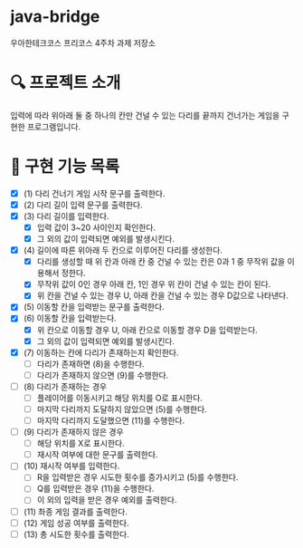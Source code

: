 # java-bridge

우아한테크코스 프리코스 4주차 과제 저장소

# 🔍 프로젝트 소개

입력에 따라 위아래 둘 중 하나의 칸만 건널 수 있는 다리를 끝까지 건너가는 게임을 구현한 프로그램입니다.

# 📝 구현 기능 목록

- [x] (1) 다리 건너기 게임 시작 문구를 출력한다.
- [x] (2) 다리 길이 입력 문구를 출력한다.
- [x] (3) 다리 길이를 입력한다.
  - [x] 입력 값이 3~20 사이인지 확인한다.
  - [x] 그 외의 값이 입력되면 예외를 발생시킨다.
- [x] (4) 길이에 따른 위아래 두 칸으로 이루어진 다리를 생성한다.
  - [x] 다리를 생성할 때 위 칸과 아래 칸 중 건널 수 있는 칸은 0과 1 중 무작위 값을 이용해서 정한다.
  - [x] 무작위 값이 0인 경우 아래 칸, 1인 경우 위 칸이 건널 수 있는 칸이 된다.
  - [x] 위 칸을 건널 수 있는 경우 U, 아래 칸을 건널 수 있는 경우 D값으로 나타낸다.
- [x] (5) 이동할 칸을 입력받는 문구를 출력한다.
- [x] (6) 이동할 칸을 입력받는다.
  - [x] 위 칸으로 이동할 경우 U, 아래 칸으로 이동할 경우 D을 입력받는다.
  - [x] 그 외의 값이 입력되면 예외를 발생시킨다.
- [x] (7) 이동하는 칸에 다리가 존재하는지 확인한다.
  - [ ] 다리가 존재하면 (8)을 수행한다.
  - [ ] 다리가 존재하지 않으면 (9)를 수행한다.
- [ ] (8) 다리가 존재하는 경우
  - [ ] 플레이어를 이동시키고 해당 위치를 O로 표시한다.
  - [ ] 마지막 다리까지 도달하지 않았으면 (5)를 수행한다.
  - [ ] 마지막 다리까지 도달했으면 (11)를 수행한다.
- [ ] (9) 다리가 존재하지 않은 경우
  - [ ] 해당 위치를 X로 표시한다. 
  - [ ] 재시작 여부에 대한 문구를 출력한다.
- [ ] (10) 재시작 여부를 입력한다.
  - [ ] R을 입력받은 경우 시도한 횟수를 증가시키고 (5)를 수행한다.
  - [ ] Q를 입력받은 경우 (11)을 수행한다.
  - [ ] 이 외의 입력을 받은 경우 예외를 출력한다.
- [ ] (11) 촤종 게임 결과를 출력한다.
- [ ] (12) 게임 성공 여부를 출력한다.
- [ ] (13) 총 시도한 횟수를 출력한다.
